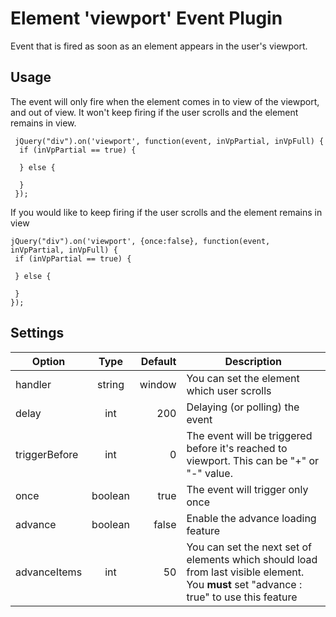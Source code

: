 # Element 'viewport' Event Plugin
Event that is fired as soon as an element appears in the user's viewport.

## Usage

The event will only fire when the element comes in to view of the viewport, and out of view. It won't keep firing if the user scrolls and the element remains in view.

```
 jQuery("div").on('viewport', function(event, inVpPartial, inVpFull) {
  if (inVpPartial == true) {

  } else {

  }
 });
```

If you would like to  keep firing if the user scrolls and the element remains in view

```
jQuery("div").on('viewport', {once:false}, function(event, inVpPartial, inVpFull) {
 if (inVpPartial == true) {

 } else {

 }
});
```

## Settings


| Option        | Type          | Default  | Description                          |
| ------------- |:-------------:| --------:| -------------------------------------|
| handler       | string  | window   | You can set the element which user scrolls |
| delay         | int     | 200      | Delaying (or polling) the event |
| triggerBefore | int     | 0        | The event will be triggered before it's reached to viewport. This can be "+" or "-" value. |
| once          | boolean | true     | The event will trigger only once |
| advance       | boolean | false    | Enable the advance loading feature |
| advanceItems  | int     | 50       | You can set the next set of elements which should load from last visible element. You **must** set "advance : true" to use this feature |
